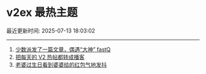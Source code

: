 # v2ex 最热主题

最近更新时间: 2025-07-13 18:03:02

--- 
1. [少数派发了一篇文章，偶遇“大神” fastQ](https://www.v2ex.com/t/1144850) 
2. [把每天的 V2 热帖都转成播客](https://www.v2ex.com/t/1144851) 
3. [老婆过生日看到婆婆给的红包气地发抖](https://www.v2ex.com/t/1144884) 
